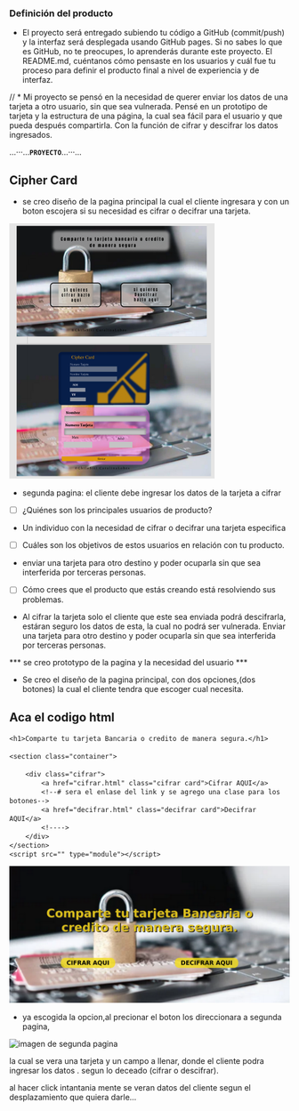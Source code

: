### Definición del producto
* El proyecto será entregado subiendo tu código a GitHub (commit/push) y la
  interfaz será desplegada usando GitHub pages. Si no sabes lo que es GitHub, no
  te preocupes, lo aprenderás durante este proyecto.
  El README.md, cuéntanos cómo pensaste en los usuarios y cuál fue tu proceso
para definir el producto final a nivel de experiencia y de interfaz.
 
// * Mi proyecto se pensó en la necesidad de querer enviar los datos de una tarjeta a otro usuario, sin que sea vulnerada.  Pensé en un prototipo de tarjeta y la estructura de una página, la cual sea fácil para el usuario y que pueda después compartirla. Con la función de cifrar y descifrar los datos ingresados. 

...···...**`PROYECTO`**...···...
## Cipher Card

* se creo diseño de la pagina principal la cual el cliente ingresara y con un boton escojera si su necesidad es cifrar o decifrar una tarjeta.

![imagen del diseño](diseñoFigma.png)


* segunda pagina: el cliente debe ingresar los datos de la tarjeta a cifrar 

- [ ] ¿Quiénes son los principales usuarios de producto?
   
* Un individuo con la necesidad de cifrar o decifrar una tarjeta especifica


 - [ ] Cuáles son los objetivos de estos usuarios en relación con tu producto.
   
  * enviar una tarjeta para otro destino y poder ocuparla sin que sea interferida por terceras personas.
- [ ] Cómo crees que el producto que estás creando está resolviendo sus problemas.

 * Al cifrar la tarjeta solo el cliente que este sea enviada podrá descifrarla, estáran seguro los datos de esta, la cual no podrá ser vulnerada.
 Enviar una tarjeta para otro destino y poder ocuparla sin que sea interferida por terceras personas.

 *** se creo prototypo de la pagina y la necesidad del usuario ***

* Se creo el diseño de la pagina principal, con dos opciones,(dos botones) la cual el cliente tendra que escoger cual necesita.
##  Aca el codigo html 
<!DOCTYPE html>
<html lang="en">

<head>
    <meta charset="UTF-8">
    <meta http-equiv="X-UA-Compatible" content="IE=edge">
    <meta name="viewport" content="width=device-width, initial-scale=1.0">
    <link rel="stylesheet" href="style1.css">
    <title>Cipher Card</title>

</head>

<body>
    <script src="index.js" type="module"></script>

    <h1>Comparte tu tarjeta Bancaria o credito de manera segura.</h1>

    <section class="container">

        <div class="cifrar">
            <a href="cifrar.html" class="cifrar card">Cifrar AQUI</a>
            <!--# sera el enlase del link y se agrego una clase para los botones-->
            <a href="decifrar.html" class="decifrar card">Decifrar AQUI</a>
            <!---->
        </div>
    </section>
    <script src="" type="module"></script>
</body>

</html>


![imagen del primera pagina](paginaInicial.png)

* ya escogida la opcion,al precionar el boton los direccionara a segunda pagina,

![imagen de segunda pagina](paginaSegundaria.png) 


 la cual se vera una tarjeta y un campo a llenar, donde el cliente podra ingresar los datos .
 segun lo deceado (cifrar o descifrar).

 al hacer click intantania mente se veran datos del cliente segun el desplazamiento que quiera darle...
 

 

